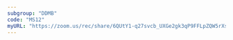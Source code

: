 ```yaml
---
subgroup: "DDMB"
code: "MS12"
myURL: "https://zoom.us/rec/share/6QUtY1-q27svcb_UXGe2gk3qP9FFLpZQW5rXsCfqbLbqAiHKhH9Kw6VSYZN-WkKE.TX5PJiBZwjTw8rWX?startTime=1623841428000"
---
```

